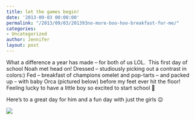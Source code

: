 ```yaml
---
title: let the games begin!
date: '2013-09-03 00:00:00'
permalink: "/2013/09/03/201393no-more-boo-hoo-breakfast-for-me/"
categories:
- Uncategorized
author: Jennifer
layout: post
---
```


What a difference a year has made &#8211; for both of us LOL.&nbsp; This first day of school Noah met head on! Dressed &#8211; studiously picking out a contrast in colors:) Fed &#8211; breakfast of champions omelet and pop-tarts &#8211; and packed up &#8211; with baby Orca (pictured below) before my feet ever hit the floor!&nbsp; Feeling lucky to have a little boy so excited to start school 🙂

Here&#8217;s to a great day for him and a fun day with just the girls 😉

<div class="image-gallery-wrapper">
  <p>
    <img src="http://static1.squarespace.com/static/50db6bb3e4b015296cd43789/50dfa5b1e4b0dc6320e0b5ea/5225dc69e4b0e56a47d7928b/1378214770928/2013-09-03+07.47.35.jpg.35.jpg?format=original" />
  </p>
</div>
